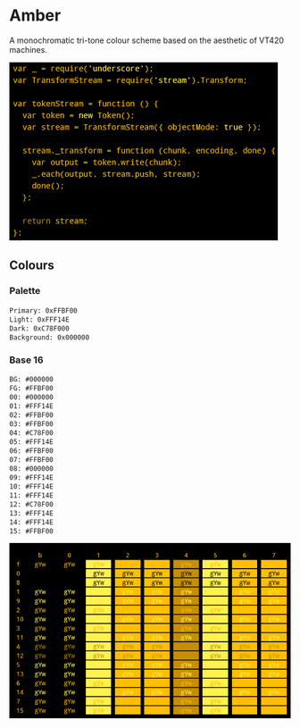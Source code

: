 # Amber

A monochromatic tri-tone colour scheme based on the aesthetic of VT420 machines.

![Preview](https://raw.githubusercontent.com/Perdyx/amber/main/preview.png)

## Colours

### Palette

```
Primary: 0xFFBF00
Light: 0xFFF14E
Dark: 0xC78F000
Background: 0x000000
```

### Base 16

```
BG: #000000
FG: #FFBF00
00: #000000
01: #FFF14E
02: #FFBF00
03: #FFBF00
04: #C78F00
05: #FFF14E
06: #FFBF00
07: #FFBF00
08: #000000
09: #FFF14E
10: #FFF14E
11: #FFF14E
12: #C78F00
13: #FFF14E
14: #FFF14E
15: #FFBF00
```

![Colours](https://raw.githubusercontent.com/Perdyx/amber/main/colours.png)
